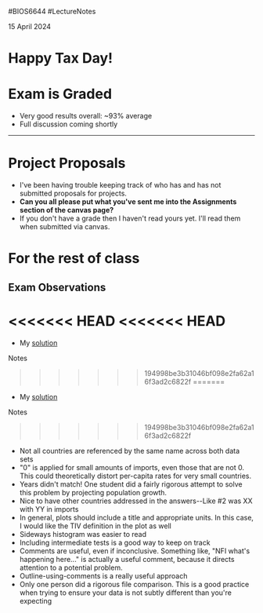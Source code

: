 #BIOS6644
#LectureNotes

15 April  2024

# Happy Tax Day!


# Exam is Graded
- Very good results overall: ~93% average
- Full discussion coming shortly

---
# Project Proposals
- I've been having trouble keeping track of who has and has not submitted proposals for projects.   
- **Can you all please put what you've sent me into the Assignments section of the canvas page?**   
- If you don't have a grade then I haven't read yours yet.  I'll read them when submitted via canvas.

# For the rest of class
## Exam Observations
  
<<<<<<< HEAD
<<<<<<< HEAD
=======
- My [solution](https://github.com/BIOS6644/BIOS6644_Spring_2024/blob/main/Exam/JamesKing_BIOS6644_Exam_2024.ipynb)

Notes
>>>>>>> 194998be3b31046bf098e2fa62a16f3ad2c6822f
=======
- My [solution](https://github.com/BIOS6644/BIOS6644_Spring_2024/blob/main/Exam/JamesKing_BIOS6644_Exam_2024.ipynb)

Notes
>>>>>>> 194998be3b31046bf098e2fa62a16f3ad2c6822f
- Not all countries are referenced by the same name across both data sets
- "0" is applied for small amounts of imports, even those that are not 0.  This could theoretically distort per-capita rates for very small countries.
- Years didn't match!  One student did a fairly rigorous attempt to solve this problem by projecting population growth.
- Nice to have other countries addressed in the answers--Like #2 was XX with YY in imports
- In general, plots should include a title and appropriate units.  In this case, I would like the TIV definition in the plot as well
- Sideways histogram was easier to read
- Including intermediate tests is a good way to keep on track
- Comments are useful, even if inconclusive.   Something like, "NFI what's happening here..." is actually a useful comment, because it directs attention to a potential problem.
- Outline-using-comments is a really useful approach
- Only one person did a rigorous file comparison.   This is a good practice when trying to ensure your data is not subtly different than you're expecting